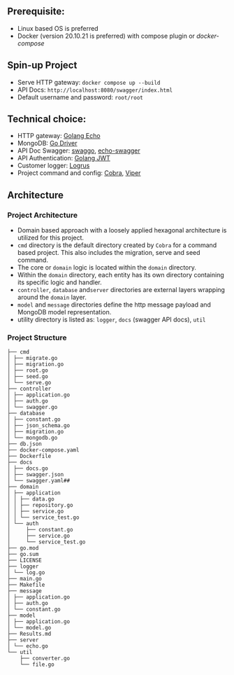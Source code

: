 ## Prerequisite:
- Linux based OS is preferred
- Docker (version 20.10.21 is preferred) with compose plugin or *docker-compose*


## Spin-up Project
- Serve HTTP gateway: `docker compose up --build`
- API Docs: `http://localhost:8080/swagger/index.html`
- Default username and password: `root/root`


## Technical choice:
- HTTP gateway: [Golang Echo](https://echo.labstack.com/)
- MongoDB: [Go Driver](https://www.mongodb.com/docs/drivers/go/current/#mongodb-go-driver)
- API Doc Swagger: [swaggo](https://github.com/swaggo/swag), [echo-swagger](https://github.com/swaggo/echo-swagger)
- API Authentication: [Golang JWT](https://github.com/golang-jwt/jwt)
- Customer logger: [Logrus](github.com/sirupsen/logrus)
- Project command and config: [Cobra](https://github.com/spf13/cobra), [Viper](https://github.com/spf13/viper)


## Architecture
### Project Architecture
- Domain based approach with a loosely applied hexagonal architecture is utilized for this project.
- `cmd` directory is the default directory created by `Cobra` for a command based project. This also includes the migration, serve and seed command.
- The core or `domain` logic is located within the `domain` directory.
- Within the `domain` directory, each entity has its own directory containing its specific logic and handler.
- `controller`, `database` and`server` directories are external layers wrapping around the `domain` layer.
- `model` and `message` directories define the http message payload and MongoDB model representation.
- utility directory is listed as: `logger`, `docs` (swagger API docs), `util`

### Project Structure
```
├── cmd
│ ├── migrate.go
│ ├── migration.go
│ ├── root.go
│ ├── seed.go
│ └── serve.go
├── controller
│ ├── application.go
│ ├── auth.go
│ └── swagger.go
├── database
│ ├── constant.go
│ ├── json_schema.go
│ ├── migration.go
│ └── mongodb.go
├── db.json
├── docker-compose.yaml
├── Dockerfile
├── docs
│ ├── docs.go
│ ├── swagger.json
│ └── swagger.yaml##
├── domain
│ ├── application
│ │ ├── data.go
│ │ ├── repository.go
│ │ ├── service.go
│ │ └── service_test.go
│ └── auth
│     ├── constant.go
│     ├── service.go
│     └── service_test.go
├── go.mod
├── go.sum
├── LICENSE
├── logger
│ └── log.go
├── main.go
├── Makefile
├── message
│ ├── application.go
│ ├── auth.go
│ └── constant.go
├── model
│ ├── application.go
│ └── model.go
├── Results.md
├── server
│ └── echo.go
└── util
    ├── converter.go
    └── file.go
```